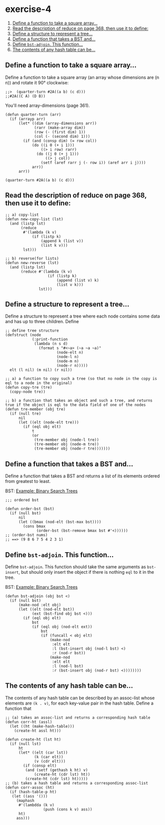 

# exercise-4

1.  [Define a function to take a square array&#x2026;](#org5046075)
2.  [Read the description of reduce on page 368, then use it to define:](#org52ea466)
3.  [Define a structure to represent a tree&#x2026;](#orgedb36f6)
4.  [Define a function that takes a BST and&#x2026;](#org5418eda)
5.  [Define `bst-adjoin`. This function&#x2026;](#org3dd6022)
6.  [The contents of any hash table can be&#x2026;](#org30a0bf9)


<a id="org5046075"></a>

## Define a function to take a square array&#x2026;

Define a function to take a square array (an array whose dimensions
are (n n)) and rotate it 90° clockwise:

    ;;>  (quarter-turn #2A((a b) (c d)))
    ;;#2A((C A) (D B))

You'll need array-dimensions (page 361).

    (defun quarter-turn (arr)
      (if (arrayp arr)
          (let* ((dim (array-dimensions arr))
                 (rarr (make-array dim))
                 (row (- (first dim) 1))
                 (col (- (second dim) 1)))
            (if (and (consp dim) (= row col))
                (do ((i 0 (+ i 1)))
                    ((> i row) rarr)
                  (do ((j 0 (+ j 1)))
                      ((> j col))
                    (setf (aref rarr j (- row i)) (aref arr i j))))
                arr))
          arr))
    
    (quarter-turn #2A((a b) (c d)))


<a id="org52ea466"></a>

## Read the description of reduce on page 368, then use it to define:

    ;; a) copy-list
    (defun new-copy-list (lst)
      (and (listp lst)
           (reduce
            #'(lambda (k v)
                (if (listp k)
                    (append k (list v))
                    (list k v)))
            lst)))
    
    ;; b) reverse(for lists)
    (defun new-reverse (lst)
      (and (listp lst)
           (reduce #'(lambda (k v)
                       (if (listp k)
                           (append (list v) k)
                           (list v k)))
                   lst)))


<a id="orgedb36f6"></a>

## Define a structure to represent a tree&#x2026;

Define a structure to represent a tree where each node contains some
data and has up to three children. Define

    ;; define tree structure
    (defstruct (node
                (:print-function
                 (lambda (n s d)
                   (format s "#<~a> (~a ~a ~a)"
                           (node-elt n)
                           (node-l n)
                           (node-m n)
                           (node-r n)))))
      elt (l nil) (m nil) (r nil))
    
    ;; a) a function to copy such a tree (so that no node in the copy is eql to a node in the original)
    (defun copy-tre (tre)
      (copy-node tre))
    
    ;; b) a function that takes an object and such a tree, and returns true if the object is eql to the data field of one of the nodes
    (defun tre-member (obj tre)
      (if (null tre)
          nil
          (let ((elt (node-elt tre)))
            (if (eql obj elt)
                t
                (or
                 (tre-member obj (node-l tre))
                 (tre-member obj (node-m tre))
                 (tre-member obj (node-r tre)))))))


<a id="org5418eda"></a>

## Define a function that takes a BST and&#x2026;

Define a function that takes a BST and returns a list of its elements
ordered from greatest to least.

BST: [Example: Binary Search Trees](chapter-4-7.md)

    ;;; ordered bst
    
    (defun order-bst (bst)
      (if (null bst)
          nil
          (let ((bmax (nod-elt (bst-max bst))))
            (cons bmax
                  (order-bst (bst-remove bmax bst #'<))))))
    ;; (order-bst nums)
    ;; ==> (9 8 6 7 5 4 2 3 1)


<a id="org3dd6022"></a>

## Define `bst-adjoin`. This function&#x2026;

Define `bst-adjoin`. This function should take the same arguments as `bst-insert`, but should only insert the object if there is nothing `eql` to it in the tree.

BST: [Example: Binary Search Trees](chapter-4-7.md)

    (defun bst-adjoin (obj bst <)
      (if (null bst)
          (make-nod :elt obj)
          (let ((elt (nod-elt bst))
                (ext (bst-find obj bst <)))
            (if (eql obj elt)
                bst
                (if (eql obj (nod-elt ext))
                    bst
                    (if (funcall < obj elt)
                        (make-nod
                         :elt elt
                         :l (bst-insert obj (nod-l bst) <)
                         :r (nod-r bst))
                        (make-nod
                         :elt elt
                         :l (nod-l bst)
                         :r (bst-insert obj (nod-r bst) <))))))))


<a id="org30a0bf9"></a>

## The contents of any hash table can be&#x2026;

The contents of any hash table can be described by an assoc-list whose elements are `(k . v)`, for each key-value pair in the hash table. Define a function that

    ;; (a) takes an assoc-list and returns a corresponding hash table
    (defun corr-ht (assl)
      (let ((ht (make-hash-table)))
        (create-ht assl ht)))
    
    (defun create-ht (lst ht)
      (if (null lst)
          ht
          (let* ((elt (car lst))
                 (k (car elt))
                 (v (cdr elt)))
            (if (consp elt)
             (and (setf (gethash k ht) v)
                 (create-ht (cdr lst) ht))
             (create-ht (cdr lst) ht)))))
    ;; (b) takes a hash table and returns a corresponding assoc-list
    (defun corr-assoc (ht)
      (if (hash-table-p ht)
       (let ((ass '()))
         (maphash
          #'(lambdda (k v)
                     (push (cons k v) ass))
          ht)
         ass)))

